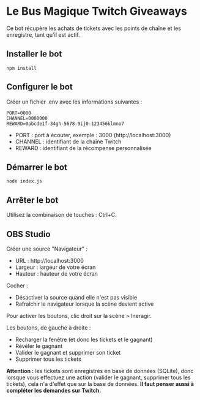 # Le Bus Magique Twitch Giveaways

Ce bot récupère les achats de tickets avec les points de chaîne et les enregistre, tant qu'il est actif.

## Installer le bot

``npm install``

## Configurer le bot

Créer un fichier .env avec les informations suivantes :

```
PORT=0000
CHANNEL=0000000
REWARD=0abcde1f-34gh-5678-9ij0-123456klmno7
```

- PORT : port à écouter, exemple : 3000 (http://localhost:3000)
- CHANNEL : identifiant de la chaîne Twitch
- REWARD : identifiant de la récompense personnalisée

## Démarrer le bot

``node index.js``

## Arrêter le bot

Utilisez la combinaison de touches : Ctrl+C.

## OBS Studio

Créer une source "Navigateur" :
- URL : http://localhost:3000
- Largeur : largeur de votre écran
- Hauteur : hauteur de votre écran

Cocher :
- Désactiver la source quand elle n'est pas visible
- Rafraîchir le navigateur lorsque la scène devient active

Pour activer les boutons, clic droit sur la scène > Ineragir.

Les boutons, de gauche à droite :
- Recharger la fenêtre (et donc les tickets et le gagnant)
- Révéler le gagnant
- Valider le gagnant et supprimer son ticket
- Supprimer tous les tickets

**Attention :** les tickets sont enregistrés en base de données (SQLite), donc lorsque vous effectuez une action (valider le gagnant, supprimer tous les tickets), cela n'a d'effet que sur la base de données. **Il faut penser aussi à compléter les demandes sur Twitch.**
